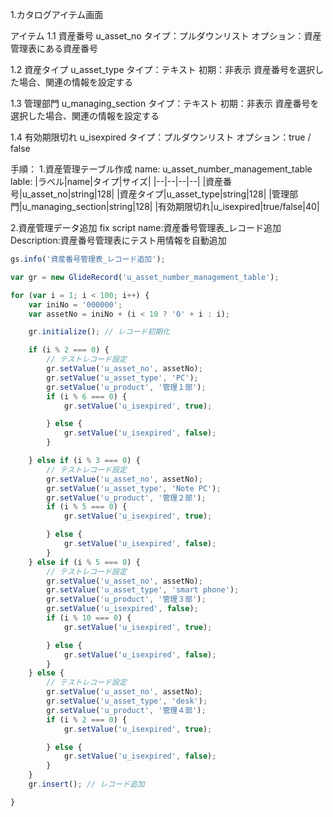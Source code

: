1.カタログアイテム画面

アイテム
1.1 資産番号 u_asset_no
タイプ：プルダウンリスト
オプション：資産管理表にある資産番号

1.2 資産タイプ u_asset_type
タイプ：テキスト
初期：非表示
資産番号を選択した場合、関連の情報を設定する

1.3 管理部門 u_managing_section
タイプ：テキスト
初期：非表示
資産番号を選択した場合、関連の情報を設定する

1.4 有効期限切れ u_isexpired
タイプ：プルダウンリスト
オプション：true / false

手順：
1.資産管理テーブル作成
name: u_asset_number_management_table
lable:
|ラベル|name|タイプ|サイズ|
|--|--|--|--|
|資産番号|u_asset_no|string|128|
|資産タイプ|u_asset_type|string|128|
|管理部門|u_managing_section|string|128|
|有効期限切れ|u_isexpired|true/false|40|

2.資産管理データ追加
fix script
name:資産番号管理表_レコード追加
Description:資産番号管理表にテスト用情報を自動追加
```javascript
gs.info('資産番号管理表_レコード追加');

var gr = new GlideRecord('u_asset_number_management_table');

for (var i = 1; i < 100; i++) {
    var iniNo = '000000';
    var assetNo = iniNo + (i < 10 ? '0' + i : i);

    gr.initialize(); // レコード初期化

    if (i % 2 === 0) {
        // テストレコード設定
        gr.setValue('u_asset_no', assetNo);
        gr.setValue('u_asset_type', 'PC');
        gr.setValue('u_product', '管理１部');
        if (i % 6 === 0) {
            gr.setValue('u_isexpired', true);

        } else {
            gr.setValue('u_isexpired', false);
        }

    } else if (i % 3 === 0) {
        // テストレコード設定
        gr.setValue('u_asset_no', assetNo);
        gr.setValue('u_asset_type', 'Note PC');
        gr.setValue('u_product', '管理２部');
        if (i % 5 === 0) {
            gr.setValue('u_isexpired', true);

        } else {
            gr.setValue('u_isexpired', false);
        }
    } else if (i % 5 === 0) {
        // テストレコード設定
        gr.setValue('u_asset_no', assetNo);
        gr.setValue('u_asset_type', 'smart phone');
        gr.setValue('u_product', '管理３部');
        gr.setValue('u_isexpired', false);
        if (i % 10 === 0) {
            gr.setValue('u_isexpired', true);

        } else {
            gr.setValue('u_isexpired', false);
        }
    } else {
        // テストレコード設定
        gr.setValue('u_asset_no', assetNo);
        gr.setValue('u_asset_type', 'desk');
        gr.setValue('u_product', '管理４部');
        if (i % 2 === 0) {
            gr.setValue('u_isexpired', true);

        } else {
            gr.setValue('u_isexpired', false);
        }
    }
    gr.insert(); // レコード追加

}
```


